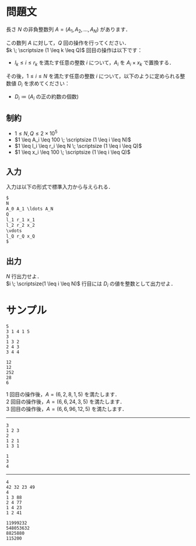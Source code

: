 問題文
=====
長さ $N$ の非負整数列 $A = (A_1, A_2, ..., A_N)$ があります．  

この数列 $A$ に対して，$Q$ 回の操作を行ってください．  
$k \; \scriptsize (1 \leq k \leq Q)$ 回目の操作は以下です：
- $l_k \leq i \leq r_k$ を満たす任意の整数 $i$ について，$A_i$ を $A_i \times x_k$ で置換する．

その後，$1 \leq i \leq N$ を満たす任意の整数 $i$ について，以下のように定められる整数値 $D_i$ を求めてください：
- $D_i \coloneqq (A_i$ の正の約数の個数$)$

制約
-----
- $1 \leq N,Q \leq 2 \times 10^5$
- $1 \leq A_i \leq 100 \; \scriptsize (1 \leq i \leq N)$
- $1 \leq l_i \leq r_i \leq N \; \scriptsize (1 \leq i \leq Q)$
- $1 \leq x_i \leq 100 \; \scriptsize (1 \leq i \leq Q)$

入力
-----
入力は以下の形式で標準入力から与えられる．
```md
$
N
A_0 A_1 \ldots A_N
Q
l_1 r_1 x_1
l_2 r_2 x_2
\vdots
l_Q r_Q x_Q
$ 
```

出力
-----
$N$ 行出力せよ．  
$i \; \scriptsize(1 \leq i \leq N)$ 行目には $D_i$ の値を整数として出力せよ．

サンプル
=====
```入力例1
5
3 1 4 1 5
3
1 3 2
2 4 3
3 4 4
```
```出力例1
12
12
252
28
6
```

$1$ 回目の操作後，$A = (6, 2, 8, 1, 5)$ を満たします．  
$2$ 回目の操作後，$A = (6, 6, 24, 3, 5)$ を満たします．  
$3$ 回目の操作後，$A = (6, 6, 96, 12, 5)$ を満たします．  

---
```入力例2
3
1 2 3
2
1 2 1
1 3 1
```
```出力例2
1
3
4
```

---
```入力例3
4
42 32 23 49
4
1 3 88
2 4 77
1 4 23
1 2 41
```
```出力例3
11999232
548053632
8825880
115200
```
